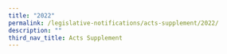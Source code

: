 ```yaml
---
title: "2022"
permalink: /legislative-notifications/acts-supplement/2022/
description: ""
third_nav_title: Acts Supplement
---
```

